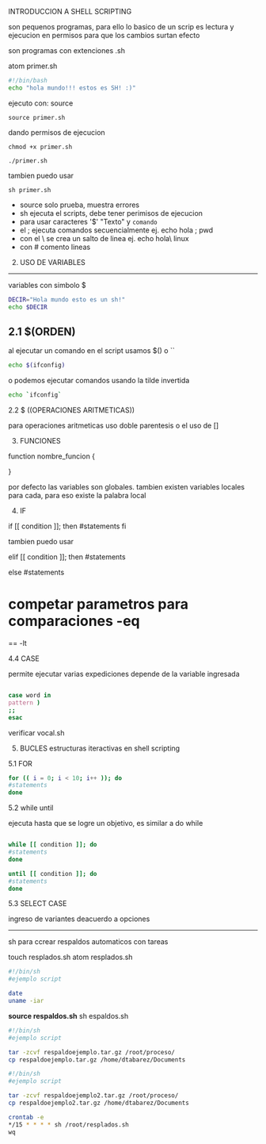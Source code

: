 INTRODUCCION A SHELL SCRIPTING

son pequenos programas, para ello lo basico de un scrip es lectura y ejecucion en permisos para que los cambios surtan efecto

son programas con extenciones .sh

atom primer.sh

```sh
#!/bin/bash
echo "hola mundo!!! estos es SH! :)"

```
ejecuto con:
source
```
source primer.sh
```

dando permisos de ejecucion
```
chmod +x primer.sh

./primer.sh
```

tambien puedo usar
```
sh primer.sh
```

- source solo prueba, muestra errores
- sh ejecuta el scripts, debe tener perimisos de ejecucion
- para usar caracteres '$' "Texto" y `comando`
- el ; ejecuta comandos secuencialmente ej. echo hola ; pwd
- con el \ se crea un salto de linea ej. echo hola\ linux
- con # comento lineas



2. USO DE VARIABLES
----------------------------

variables con simbolo $

```sh
DECIR="Hola mundo esto es un sh!"
echo $DECIR

```

2.1 $(ORDEN)
----------------

al ejecutar un comando en el script usamos  $() o ``

```sh
echo $(ifconfig)
```
o podemos ejecutar comandos usando la tilde invertida

```sh
echo `ifconfig`
```

2.2 $ ((OPERACIONES ARITMETICAS))

para operaciones aritmeticas uso doble parentesis
o el uso de []



3. FUNCIONES

function nombre_funcion {

}

por defecto las variables son globales.
tambien existen variables locales para cada, para eso existe la palabra local


4. IF


if [[ condition ]]; then
#statements
fi

tambien puedo usar

elif [[ condition ]]; then
#statements

else
#statements


competar parametros para comparaciones
-eq
=
==
-lt


4.4 CASE

permite ejecutar varias expediciones depende de la variable ingresada

```sh

case word in
pattern )
;;
esac

```

verificar vocal.sh


5. BUCLES
estructuras iteractivas en shell scripting

5.1 FOR

```sh
for (( i = 0; i < 10; i++ )); do
#statements
done
```

5.2 while until

ejecuta hasta que se logre un objetivo, es similar a do while

```sh

while [[ condition ]]; do
#statements
done

until [[ condition ]]; do
#statements
done

```

5.3 SELECT CASE

ingreso de variantes deacuerdo a opciones


-----------------------------------------------------------------------------------------
sh para ccrear respaldos automaticos con tareas

touch resplados.sh
atom resplados.sh


```sh
#!/bin/sh
#ejemplo script

date
uname -iar
```

**source respaldos.sh**
sh espaldos.sh


```sh
#!/bin/sh
#ejemplo script

tar -zcvf respaldoejemplo.tar.gz /root/proceso/
cp respaldoejemplo.tar.gz /home/dtabarez/Documents

```

```sh
#!/bin/sh
#ejemplo script

tar -zcvf respaldoejemplo2.tar.gz /root/proceso/
cp respaldoejemplo2.tar.gz /home/dtabarez/Documents

```

```sh
crontab -e
*/15 * * * * sh /root/resplados.sh
wq
```
